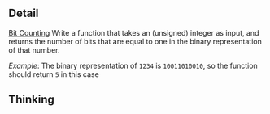 ## Detail
[Bit Counting](https://www.codewars.com/kata/bit-counting/train/rust)
Write a function that takes an (unsigned) integer as input, and returns the number of bits that are equal to one in the binary representation of that number.

*Example*: The binary representation of `1234` is `10011010010`, so the function should return `5` in this case
## Thinking
